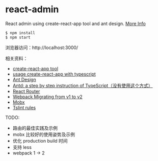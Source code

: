 # react-admin
React admin using create-react-app tool and ant design. [More Info](https://ant.design/docs/react/use-with-create-react-app-cn)

```
$ npm install
$ npm start
```

浏览器访问：http://localhost:3000/ 


相关资料：
- [create-react-app tool](https://github.com/facebookincubator/create-react-app/)
- [usage create-react-app with typescript](https://github.com/wmonk/create-react-app-typescript)
- [Ant Design](https://ant.design/index-cn)
- [Antd: a step by step instruction of TypeScript（没有使用这个方式）](https://github.com/ant-design/ant-design/issues/5426)
- [React Router](https://github.com/ReactTraining/react-router)
- [Webpack Migrating from v1 to v2](https://webpack.js.org/guides/migrating/)
- [Mobx](https://github.com/mobxjs/mobx)
- [Tslint rules](https://palantir.github.io/tslint/rules/)

TODO:
- 路由的最佳实践及示例
- mobx 比较好的使用姿势及示例
- 优化 production build 时间
- 支持 less
- webpack 1 -> 2
